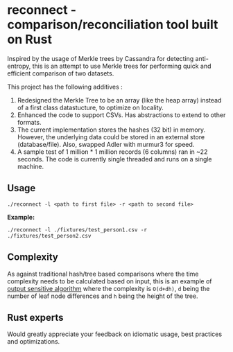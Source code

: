 # reconnect - comparison/reconciliation tool built on Rust

Inspired by the usage of Merkle trees by Cassandra for detecting anti-entropy, this is an attempt to use Merkle trees for performing quick and efficient comparison of two datasets.  

This project has the following additives :

1. Redesigned the Merkle Tree to be an array (like the heap array) instead of a first class datastucture, to optimize on locality.
2. Enhanced the code to support CSVs. Has abstractions to extend to other formats.
3. The current implementation stores the hashes (32 bit) in memory.  However, the underlying data could be stored in an external store (database/file). Also, swapped Adler with murmur3 for speed.
4. A sample test of 1 million * 1 million records (6 columns) ran in ~22 seconds. The code is currently single threaded and runs on a single machine.  

## Usage

```
./reconnect -l <path to first file> -r <path to second file>
```

**Example:**
```
./reconnect -l ./fixtures/test_person1.csv -r ./fixtures/test_person2.csv
```



## Complexity

As against traditional hash/tree based comparisons where the time complexity needs to be calculated based on input, this is an example of [output sensitive algorithm](https://en.wikipedia.org/wiki/Output-sensitive_algorithm) where the complexity is `O(d+dh)`, `d` being the number of leaf node differences and `h` being the height of the tree.

## Rust experts

Would greatly appreciate your feedback on idiomatic usage, best practices and optimizations.
